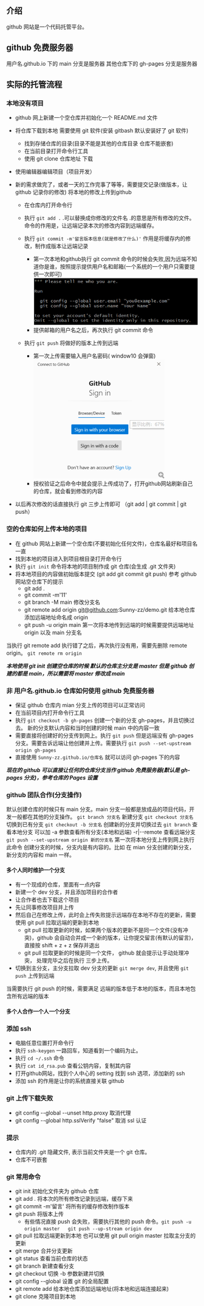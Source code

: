 ## 介绍
github 网站是一个代码托管平台。


## github 免费服务器
用户名.github.io 下的 main 分支是服务器
其他仓库下的 gh-pages 分支是服务器


## 实际的托管流程


### 本地没有项目
- github 网上新建一个空仓库并初始化一个 README.md 文件
- 将仓库下载到本地  需要使用 git 软件(安装 gitbash 默认安装好了 git 软件)
  - 找到存储仓库的目录(目录不能是其他的仓库目录  仓库不能嵌套)
  - 在当前目录打开命令行工具
  - 使用 git clone 仓库地址 下载
- 使用编辑器编辑项目（项目开发）
- 新的需求做完了，或者一天的工作完事了等等，需要提交记录(做版本，让 github 记录你的修改) 将本地的修改上传到github
  - 在仓库内打开命令行
  - 执行 `git add .`   .可以替换成你修改的文件名  .的意思是所有修改的文件。 命令的作用是，让远端记录本次的修改内容到远端缓存。
  - 执行 `git commit -m'留言版本信息(就是修改了什么)'` 作用是将缓存内的修改，制作成版本让远端记录
      - 第一次本地和github执行 git commit 命令的时候会失败,因为远端不知道你是谁，按照提示提供用户名和邮箱(一个系统的一个用户只需要提供一次即可)
        ![xx](./images/%E7%AC%AC%E4%B8%80%E6%AC%A1%E6%8F%90%E4%BA%A4.png)
      - 提供邮箱的用户名之后，再次执行 git commit 命令

  - 执行 `git push` 将做好的版本上传到远端 
    - 第一次上传需要输入用户名密码( window10 会弹窗)
      ![xx](./images/%E7%AC%AC%E4%B8%80%E6%AC%A1%E4%B8%8A%E4%BC%A0.png)
    - 授权验证之后命令中就会提示上传成功了，打开github网站刷新自己的仓库，就会看到修改的内容

- 以后再次修改的话直接执行 git 三步上传即可 （git add |  git commit | git push）

### 空的仓库如何上传本地的项目
- 在 github 网站上新建一个空仓库(不要初始化任何文件)，仓库名最好和项目名一直
- 找到本地的项目进入到项目根目录打开命令行
- 执行 `git init` 命令将本地的项目制作成 git 仓库(会生成 .git 文件夹)
- 将本地项目的内容做初始版本提交 (git add  git commit   git push) 参考 github 网站空仓库下的提示
  - git add .
  - git commit -m'11'
  - git branch -M main  修改分支名
  - git remote add origin git@github.com:Sunny-zz/demo.git 给本地仓库添加远端地址命名成 origin
  - git push -u origin main 第一次将本地传到远端的时候需要提供远端地址 origin 以及 main 分支名

当执行 git remote add 执行错了之后，再次执行没有用，需要先删除 remote origin。 `git remote rm origin`


***本地使用 git init 创建空仓库的时候 默认的仓库主分支是 master 但是 github 创建的都是 main，所以需要将 master 修改成 main***

### 非 用户名.github.io 仓库如何使用 github 免费服务器
- 保证 github 仓库内 mian 分支上传的项目可以正常访问
- 在当前项目内打开命令行工具
- 执行 `git checkout -b gh-pages` 创建一个新的分支 gh-pages，并且切换过去。 新的分支默认内容和当时创建的时候 main 中的内容一致
- 需要直接将创建好的分支传到网上。执行 `git push` 但是远端没有 gh-pages 分支。需要告诉远端让他创建并上传。需要执行 `git push --set-upstream origin gh-pages`
- 直接使用 `Sunny-zz.github.io/仓库名` 就可以访问 gh-pages 下的内容

***现在的 github 可以直接让任何的仓库分支当作 github 免费服务器(默认是 gh-pages 分支)，参考仓库的 Pages 设置***


### github 团队合作(分支操作)
默认创建仓库的时候只有 main 分支。main 分支一般都是放成品的项目代码，开发一般都在其他的分支操作。
`git branch 分支名` 新建分支
`git checkout 分支名` 切换到已有分支
`git checkout -b 分支名` 创建新的分支并切换过去
`git branch` 查看本地分支  可以加 -a 参数查看所有分支(本地和远端)      -r|--remote 查看远端分支
`git push --set-upstream origin 新的分支名` 第一次将本地分支上传到网上执行此命令
创建分支的时候，分支内是有内容的。比如 在 mian 分支创建的新分支， 新分支的内容和 main 一样。

#### 多个人同时维护一个分支

- 有一个现成的仓库，里面有一点内容
- 新建一个 dev 分支，并且添加项目的合作者
- 让合作者也去下载这个项目
- 先让同事修改项目并上传
- 然后自己在修改上传，此时会上传失败提示远端存在本地不存在的更新，需要使用 git pull 拉取远端的更新到本地
  - git pull 拉取更新的时候，如果两个版本的更新不是同一个文件(没有冲突)，github 会自动合并成一个新的版本，让你提交留言(有默认的留言)，直接按 shift + z + z 保存并退出
  - git pull 拉取更新的时候是同一个文件， github 就会提示让手动处理冲突， 处理完毕之后在执行 三步上传。
- 切换到主分支，主分支拉取 dev 分支的更新 `git merge dev`, 并且使用 `git push` 上传到远端

当需要执行 git push 的时候，需要满足 远端的版本低于本地的版本，而且本地包含所有远端的版本

#### 多个人合作一个人一个分支





### 添加 ssh
- 电脑任意位置打开命令行
- 执行 `ssh-keygen`  一路回车，知道看到一个编码为止。
- 执行 `cd ~/.ssh` 命令
- 执行 `cat id_rsa.pub` 查看公钥内容，复制其内容
- 打开github网站，找到个人中心的 setting 找到 ssh 选项，添加新的 ssh
- 添加 ssh 的作用是让你的系统直接关联 github

### git 上传下载失败
- git config --global --unset http.proxy  取消代理
- git config --global http.sslVerify "false" 取消 ssl 认证


### 提示
- 仓库内的 .git 隐藏文件, 表示当前文件夹是一个 git 仓库。
- 仓库不可嵌套



### git 常用命令
- git init 初始化文件夹为 github 仓库
- git add .  将本次的所有修改记录到远端，缓存下来
- git commit -m'留言' 将所有的缓存修改制作版本
- git push  将版本上传   
  - 有些情况直接 push 会失败，需要执行其他的 push 命令。`git push -u origin master   git push --up-stream origin dev`
- git pull 拉取远端更新到本地 也可以使用 git pull origin master 拉取主分支的更新
- git merge 合并分支更新
- git status 查看当前仓库的状态
- git branch 新建查看分支
- git checkout 切换    -b 参数新建并切换
- git config --global 设置 git 的全局配置
- git remote add  给本地仓库添加远端地址(将本地和远端连接起来)
- git clone 克隆项目到本地

